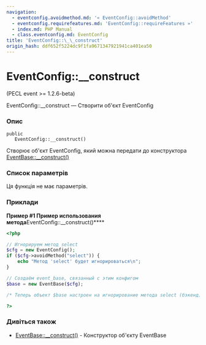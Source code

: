 ```yaml
---
navigation:
  - eventconfig.avoidmethod.md: '« EventConfig::avoidMethod'
  - eventconfig.requirefeatures.md: 'EventConfig::requireFeatures »'
  - index.md: PHP Manual
  - class.eventconfig.md: EventConfig
title: 'EventConfig::\_\_construct'
origin_hash: ddf652f5224dc9f1fa9671347921941ca401ea50
---
```

# EventConfig::\_\_construct

(PECL event >= 1.2.6-beta)

EventConfig::\_\_construct — Створити об'єкт EventConfig

### Опис

```methodsynopsis
public
   EventConfig::__construct()
```

Створює об'єкт EventConfig, який можна передати до конструктора [EventBase::\_\_construct()](eventbase.construct.md)

### Список параметрів

Ця функція не має параметрів.

### Приклади

**Пример #1 Пример использования метода**EventConfig::\_\_construct()\*\*\*\*

```php
<?php

// Игнорируем метод select
$cfg = new EventConfig();
if ($cfg->avoidMethod("select")) {
    echo "Метод 'select' будет игнорироваться\n";
}

// Создаём event_base, связанный с этим конфигом
$base = new EventBase($cfg);

/* Теперь объект $base настроен на игнорирование метода select (бэкенд) */

?>
```

### Дивіться також

-   [EventBase::\_\_construct()](eventbase.construct.md) \- Конструктор об'єкту EventBase
